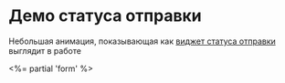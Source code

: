 # Демо статуса отправки

Небольшая анимация, показывающая как [виджет статуса отправки](/ui/uploader)
выглядит в работе

<%= partial 'form' %>
